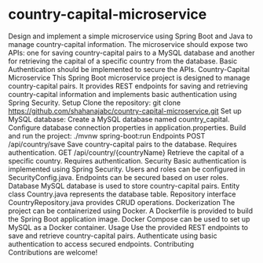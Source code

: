 # country-capital-microservice
Design and implement a simple microservice using Spring Boot and Java to manage country-capital information. The microservice should expose two APIs: one for saving country-capital pairs to a MySQL database and another for retrieving the capital of a specific country from the database. Basic Authentication should be implemented to secure the APIs.
Country-Capital Microservice 
This Spring Boot microservice project is designed to manage country-capital pairs. It provides REST endpoints for saving and retrieving country-capital information and implements basic authentication using Spring Security.   Setup Clone the repository: git clone https://github.com/shahanajabc/country-capital-microservice.git
 Set up MySQL database: Create a MySQL database named country_capital. Configure database connection properties in application.properties. 
Build and run the project:  ./mvnw spring-boot:run Endpoints POST /api/country/save  Save country-capital pairs to the database. Requires authentication. GET /api/country/{countryName}  Retrieve the capital of a specific country. Requires authentication.
Security Basic authentication is implemented using Spring Security. Users and roles can be configured in SecurityConfig.java. Endpoints can be secured based on user roles. 
Database MySQL database is used to store country-capital pairs. Entity class Country.java represents the database table. Repository interface CountryRepository.java provides CRUD operations.
 Dockerization The project can be containerized using Docker. A Dockerfile is provided to build the Spring Boot application image. Docker Compose can be used to set up MySQL as a Docker container. Usage Use the provided REST endpoints to save and retrieve country-capital pairs. Authenticate using basic authentication to access secured endpoints.
  Contributing Contributions are welcome!